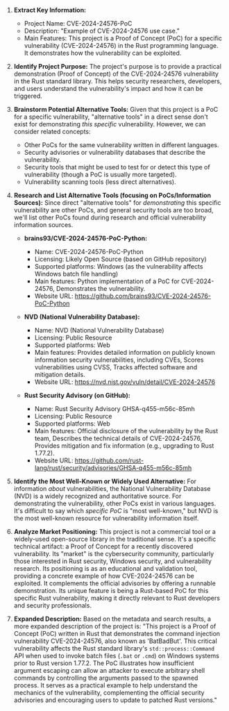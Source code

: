 1.  **Extract Key Information:**
    *   Project Name: CVE-2024-24576-PoC
    *   Description: "Example of CVE-2024-24576 use case."
    *   Main Features: This project is a Proof of Concept (PoC) for a specific vulnerability (CVE-2024-24576) in the Rust programming language. It demonstrates how the vulnerability can be exploited.

2.  **Identify Project Purpose:**
    The project's purpose is to provide a practical demonstration (Proof of Concept) of the CVE-2024-24576 vulnerability in the Rust standard library. This helps security researchers, developers, and users understand the vulnerability's impact and how it can be triggered.

3.  **Brainstorm Potential Alternative Tools:**
    Given that this project is a PoC for a specific vulnerability, "alternative tools" in a direct sense don't exist for demonstrating *this specific* vulnerability. However, we can consider related concepts:
    *   Other PoCs for the same vulnerability written in different languages.
    *   Security advisories or vulnerability databases that describe the vulnerability.
    *   Security tools that might be used to test for or detect this type of vulnerability (though a PoC is usually more targeted).
    *   Vulnerability scanning tools (less direct alternatives).

4.  **Research and List Alternative Tools (focusing on PoCs/Information Sources):**
    Since direct "alternative tools" for *demonstrating* this specific vulnerability are other PoCs, and general security tools are too broad, we'll list other PoCs found during research and official vulnerability information sources.

    *   **brains93/CVE-2024-24576-PoC-Python:**
        *   Name: CVE-2024-24576-PoC-Python
        *   Licensing: Likely Open Source (based on GitHub repository)
        *   Supported platforms: Windows (as the vulnerability affects Windows batch file handling)
        *   Main features: Python implementation of a PoC for CVE-2024-24576, Demonstrates the vulnerability.
        *   Website URL: https://github.com/brains93/CVE-2024-24576-PoC-Python

    *   **NVD (National Vulnerability Database):**
        *   Name: NVD (National Vulnerability Database)
        *   Licensing: Public Resource
        *   Supported platforms: Web
        *   Main features: Provides detailed information on publicly known information security vulnerabilities, including CVEs, Scores vulnerabilities using CVSS, Tracks affected software and mitigation details.
        *   Website URL: https://nvd.nist.gov/vuln/detail/CVE-2024-24576

    *   **Rust Security Advisory (on GitHub):**
        *   Name: Rust Security Advisory GHSA-q455-m56c-85mh
        *   Licensing: Public Resource
        *   Supported platforms: Web
        *   Main features: Official disclosure of the vulnerability by the Rust team, Describes the technical details of CVE-2024-24576, Provides mitigation and fix information (e.g., upgrading to Rust 1.77.2).
        *   Website URL: https://github.com/rust-lang/rust/security/advisories/GHSA-q455-m56c-85mh

5.  **Identify the Most Well-Known or Widely Used Alternative:**
    For information *about* vulnerabilities, the National Vulnerability Database (NVD) is a widely recognized and authoritative source. For demonstrating the vulnerability, other PoCs exist in various languages. It's difficult to say which *specific PoC* is "most well-known," but NVD is the most well-known resource for vulnerability information itself.

6.  **Analyze Market Positioning:**
    This project is not a commercial tool or a widely-used open-source library in the traditional sense. It's a specific technical artifact: a Proof of Concept for a recently discovered vulnerability. Its "market" is the cybersecurity community, particularly those interested in Rust security, Windows security, and vulnerability research. Its positioning is as an educational and validation tool, providing a concrete example of how CVE-2024-24576 can be exploited. It complements the official advisories by offering a runnable demonstration. Its unique feature is being a Rust-based PoC for this specific Rust vulnerability, making it directly relevant to Rust developers and security professionals.

7.  **Expanded Description:**
    Based on the metadata and search results, a more expanded description of the project is: "This project is a Proof of Concept (PoC) written in Rust that demonstrates the command injection vulnerability CVE-2024-24576, also known as 'BatBadBut'. This critical vulnerability affects the Rust standard library's `std::process::Command` API when used to invoke batch files (`.bat` or `.cmd`) on Windows systems prior to Rust version 1.77.2. The PoC illustrates how insufficient argument escaping can allow an attacker to execute arbitrary shell commands by controlling the arguments passed to the spawned process. It serves as a practical example to help understand the mechanics of the vulnerability, complementing the official security advisories and encouraging users to update to patched Rust versions."